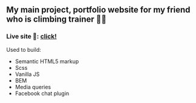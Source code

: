 ## My main project, portfolio website for my friend who is climbing trainer 🧗‍♀️

### Live site 🔴: [click!](https://modern-climb.pl/)

Used to build:

- Semantic HTML5 markup
- Scss
- Vanilla JS
- BEM
- Media queries
- Facebook chat plugin
